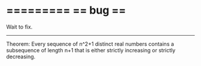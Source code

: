 =========
== bug ==
=========
Wait to fix.

---------------------
Theorem:
Every sequence of n^2+1 distinct real numbers contains a subsequence of length n+1 that is either strictly increasing or strictly decreasing.
